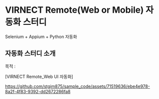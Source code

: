 # VIRNECT Remote(Web or Mobile) 자동화 스터디
Selenium + Appium + Python 자동화

## 자동화 스터디 소개
목적 : 


[VIRNECT Remote_Web UI 자동화]

https://github.com/stgim875/sample_code/assets/71519636/ebe4e978-8a2f-4f83-9392-dd2672286fa8
